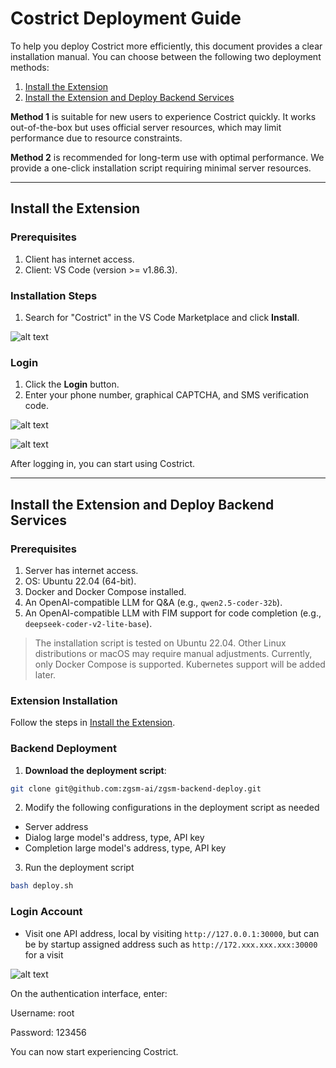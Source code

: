# Costrict Deployment Guide

To help you deploy Costrict more efficiently, this document provides a clear installation manual. You can choose between the following two deployment methods:

1. [Install the Extension](#install-the-extension)
2. [Install the Extension and Deploy Backend Services](#install-the-extension-and-deploy-backend-services)

**Method 1** is suitable for new users to experience Costrict quickly. It works out-of-the-box but uses official server resources, which may limit performance due to resource constraints.

**Method 2** is recommended for long-term use with optimal performance. We provide a one-click installation script requiring minimal server resources.

---

## Install the Extension

### Prerequisites

1. Client has internet access.
2. Client: VS Code (version >= v1.86.3).

### Installation Steps

1. Search for "Costrict" in the VS Code Marketplace and click **Install**.

![alt text](/docs_imges/install/extensions.png)

### Login

1. Click the **Login** button.
2. Enter your phone number, graphical CAPTCHA, and SMS verification code.

![alt text](/docs_imges/install/login_ide.png)

![alt text](/docs_imges/install/login_web.png)

After logging in, you can start using Costrict.

---

## Install the Extension and Deploy Backend Services

### Prerequisites

1. Server has internet access.
2. OS: Ubuntu 22.04 (64-bit).
3. Docker and Docker Compose installed.
4. An OpenAI-compatible LLM for Q&A (e.g., `qwen2.5-coder-32b`).
5. An OpenAI-compatible LLM with FIM support for code completion (e.g., `deepseek-coder-v2-lite-base`).

> The installation script is tested on Ubuntu 22.04. Other Linux distributions or macOS may require manual adjustments.
> Currently, only Docker Compose is supported. Kubernetes support will be added later.

### Extension Installation

Follow the steps in [Install the Extension](#install-the-extension).

### Backend Deployment

1. **Download the deployment script**:

```bash
git clone git@github.com:zgsm-ai/zgsm-backend-deploy.git
```

2. Modify the following configurations in the deployment script as needed

- Server address
- Dialog large model's address, type, API key
- Completion large model's address, type, API key

3. Run the deployment script

```bash
bash deploy.sh
```

### Login Account

- Visit one API address, local by visiting `http://127.0.0.1:30000`, but can be by startup assigned address such as `http://172.xxx.xxx.xxx:30000` for a visit

![alt text](/docs_imges/install/login_backend.png)

On the authentication interface, enter:

Username: root

Password: 123456

You can now start experiencing Costrict.
